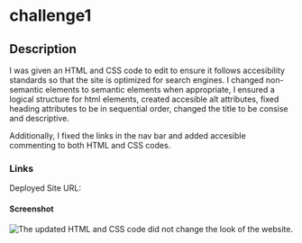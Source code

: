 # challenge1

## Description

I was given an HTML and CSS code to edit to ensure it follows accesibility standards so that the site is optimized for search engines. I changed non-semantic elements to semantic elements when appropriate, I ensured a logical structure for html elements, created accesible alt attributes, fixed heading attributes to be in sequential order, changed the title to be consise and descriptive.

Additionally, I fixed the links in the nav bar and added accesible commenting to both HTML and CSS codes. 

### Links

Deployed Site URL: 

#### Screenshot

![The updated HTML and CSS code did not change the look of the website.](./assets/images/website-with-fixed-code.png)

